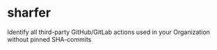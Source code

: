# sharfer
Identify all third-party GitHub/GitLab actions used in your Organization without pinned SHA-commits
